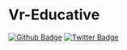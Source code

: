 # Vr-Educative


[![Github Badge](https://img.shields.io/badge/-Github-000?style=quare&labelColor=000&logo=Github&logoColor=white&link=link)](https://github.com/vreducative) 
[![Twitter Badge](https://img.shields.io/badge/-Twitter-FFF?style=quare&labelColor=000&logo=Twitter&logoColor=skyblue&link=link)](https://twitter.com/vreducative)
